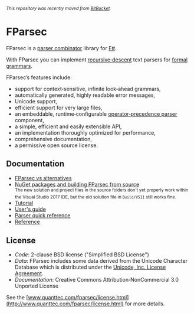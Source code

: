 <sup><i>This repository was recently moved from [BitBucket](https://bitbucket.org/fparsec/main/overview).</i></sup>

# FParsec

FParsec is a [parser combinator](https://en.wikipedia.org/wiki/Parser_combinator) library for [F#](http://fsharp.org/).

With FParsec you can implement [recursive‐descent](https://en.wikipedia.org/wiki/Recursive_descent_parser) text parsers for [formal grammars](https://en.wikipedia.org/wiki/Formal_grammar).

FParsec’s features include:
- support for context‐sensitive, infinite look‐ahead grammars,
- automatically generated, highly readable error messages,
- Unicode support,
- efficient support for very large files,
- an embeddable, runtime‐configurable [operator‐precedence parser](https://en.wikipedia.org/wiki/Operator-precedence_parser) component,
- a simple, efficient and easily extensible API,
- an implementation thoroughly optimized for performance,
- comprehensive documentation,
- a permissive open source license.

## Documentation

- [FParsec vs alternatives](http://www.quanttec.com/fparsec/about/fparsec-vs-alternatives.html)
- [NuGet packages and building FParsec from source](http://www.quanttec.com/fparsec/download-and-installation.html)
  <br><sup>The new solution and project files in the source folders don't yet properly work within the Visual Studio 2017 IDE, but the old solution file in `Build/VS11` still works fine.</sup>
- [Tutorial](http://www.quanttec.com/fparsec/tutorial.html)
- [User's guide](http://www.quanttec.com/fparsec/users-guide/)
- [Parser quick reference](http://www.quanttec.com/fparsec/reference/parser-overview.html)
- [Reference](http://www.quanttec.com/fparsec/reference/)

## License

- *Code*: 2-clause BSD license ("Simplified BSD License")
- *Data*: FParsec includes some data derived from the Unicode Character Database which is distributed under the [Unicode, Inc. License Agreement](http://www.unicode.org/copyright.html#Exhibit1).
- *Documentation*: Creative Commons Attribution‐NonCommercial 3.0 Unported License

See the [www.quanttec.com/fparsec/license.html](http://www.quanttec.com/fparsec/license.html) for more details.

